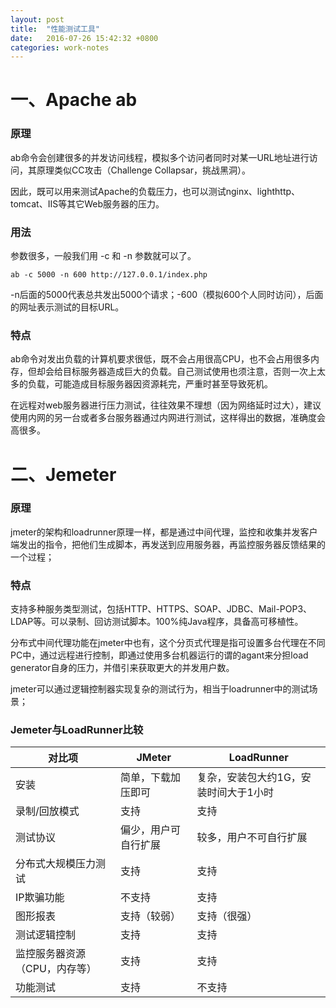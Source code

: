 ```yaml
---
layout: post
title:  "性能测试工具"
date:   2016-07-26 15:42:32 +0800
categories: work-notes
---
```

# 一、Apache ab
### 原理
ab命令会创建很多的并发访问线程，模拟多个访问者同时对某一URL地址进行访问，其原理类似CC攻击（Challenge Collapsar，挑战黑洞）。

因此，既可以用来测试Apache的负载压力，也可以测试nginx、lighthttp、tomcat、IIS等其它Web服务器的压力。
### 用法
参数很多，一般我们用 -c 和 -n 参数就可以了。

` ab -c 5000 -n 600 http://127.0.0.1/index.php `

-n后面的5000代表总共发出5000个请求；-600（模拟600个人同时访问），后面的网址表示测试的目标URL。

### 特点
ab命令对发出负载的计算机要求很低，既不会占用很高CPU，也不会占用很多内存，但却会给目标服务器造成巨大的负载。自己测试使用也须注意，否则一次上太多的负载，可能造成目标服务器因资源耗完，严重时甚至导致死机。

在远程对web服务器进行压力测试，往往效果不理想（因为网络延时过大），建议使用内网的另一台或者多台服务器通过内网进行测试，这样得出的数据，准确度会高很多。
# 二、Jemeter
### 原理
jmeter的架构和loadrunner原理一样，都是通过中间代理，监控和收集并发客户端发出的指令，把他们生成脚本，再发送到应用服务器，再监控服务器反馈结果的一个过程；
### 特点
支持多种服务类型测试，包括HTTP、HTTPS、SOAP、JDBC、Mail-POP3、LDAP等。可以录制、回访测试脚本。100%纯Java程序，具备高可移植性。

分布式中间代理功能在jmeter中也有，这个分页式代理是指可设置多台代理在不同PC中，通过远程进行控制，即通过使用多台机器运行的谓的agant来分担load generator自身的压力，并借引来获取更大的并发用户数。

jmeter可以通过逻辑控制器实现复杂的测试行为，相当于loadrunner中的测试场景；
### Jemeter与LoadRunner比较

对比项 | JMeter | LoadRunner
---|---|---
安装 | 简单，下载加压即可 | 复杂，安装包大约1G，安装时间大于1小时
录制/回放模式 | 支持| 支持
测试协议 | 偏少，用户可自行扩展 | 较多，用户不可自行扩展
分布式大规模压力测试 |支持 |支持
IP欺骗功能 |不支持 |支持
图形报表 |支持（较弱） |支持（很强）
测试逻辑控制 |支持 |支持
监控服务器资源（CPU，内存等） |支持 |支持
功能测试 |支持 |不支持
